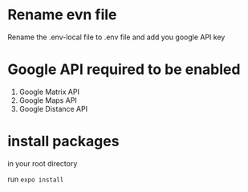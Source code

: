 # Rename evn file

Rename the .env-local file to .env file and add you google API key

# Google API required to be enabled

1. Google Matrix API
2. Google Maps API
3. Google Distance API

# install packages

in your root directory

run `expo install`
